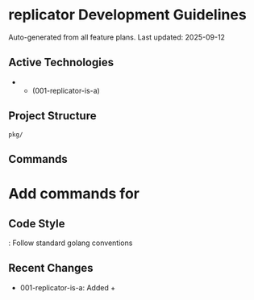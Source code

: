 # replicator Development Guidelines

Auto-generated from all feature plans. Last updated: 2025-09-12

## Active Technologies
-  +  (001-replicator-is-a)

## Project Structure
```
pkg/
```

## Commands
# Add commands for 

## Code Style
: Follow standard golang conventions

## Recent Changes
- 001-replicator-is-a: Added  + 

<!-- MANUAL ADDITIONS START -->
<!-- MANUAL ADDITIONS END -->